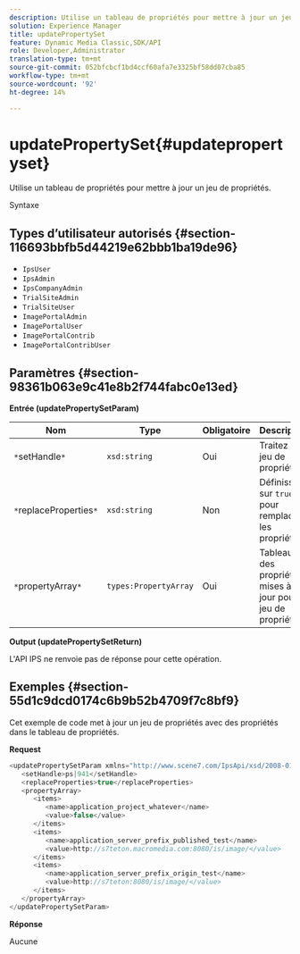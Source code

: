 ```yaml
---
description: Utilise un tableau de propriétés pour mettre à jour un jeu de propriétés.
solution: Experience Manager
title: updatePropertySet
feature: Dynamic Media Classic,SDK/API
role: Developer,Administrator
translation-type: tm+mt
source-git-commit: 052bfcbcf1bd4ccf60afa7e3325bf58dd07cba85
workflow-type: tm+mt
source-wordcount: '92'
ht-degree: 14%

---
```



# updatePropertySet{#updatepropertyset}

Utilise un tableau de propriétés pour mettre à jour un jeu de propriétés.

Syntaxe

## Types d’utilisateur autorisés {#section-116693bbfb5d44219e62bbb1ba19de96}

* `IpsUser`
* `IpsAdmin`
* `IpsCompanyAdmin`
* `TrialSiteAdmin`
* `TrialSiteUser`
* `ImagePortalAdmin`
* `ImagePortalUser`
* `ImagePortalContrib`
* `ImagePortalContribUser`

## Paramètres {#section-98361b063e9c41e8b2f744fabc0e13ed}

**Entrée (updatePropertySetParam)**

| Nom | Type | Obligatoire | Description |
|---|---|---|---|
| `*`setHandle`*` | `xsd:string` | Oui | Traitez le jeu de propriétés. |
| `*`replaceProperties`*` | `xsd:string` | Non | Définissez sur `true` pour remplacer les propriétés. |
| `*`propertyArray`*` | `types:PropertyArray` | Oui | Tableau des propriétés mises à jour pour le jeu de propriétés. |

**Output (updatePropertySetReturn)**

L&#39;API IPS ne renvoie pas de réponse pour cette opération.

## Exemples {#section-55d1c9dcd0174c6b9b52b4709f7c8bf9}

Cet exemple de code met à jour un jeu de propriétés avec des propriétés dans le tableau de propriétés.

**Request**

```java
<updatePropertySetParam xmlns="http://www.scene7.com/IpsApi/xsd/2008-01-15">
   <setHandle>ps|941</setHandle>
   <replaceProperties>true</replaceProperties>
   <propertyArray>
      <items>
         <name>application_project_whatever</name>
         <value>false</value>
      </items>
      <items>
         <name>application_server_prefix_published_test</name>
         <value>http://s7teton.macromedia.com:8080/is/image/</value>
      </items>
      <items>
         <name>application_server_prefix_origin_test</name>
         <value>http://s7teton:8080/is/image/</value>
      </items>
   </propertyArray>
</updatePropertySetParam>
```

**Réponse**

Aucune
